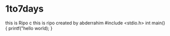 # 1to7days
this is Ripo c
this is ripo created by abderrahim
#include <stdio.h>
int main(){
printf("hello world);
}
